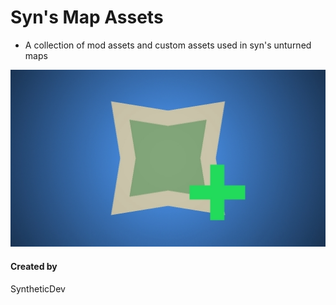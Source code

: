 # Syn's Map Assets
- A collection of mod assets and custom assets used in syn's unturned maps

![](https://github.com/Synthetic-Dev/unturned-map-assets/blob/master/Screenshot.jpg)

#### Created by
SyntheticDev
